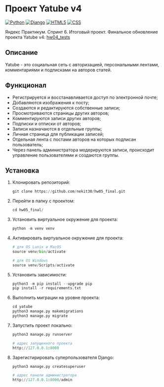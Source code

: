 # Проект Yatube v4

[![Python](https://img.shields.io/badge/-Python-464641?style=flat-square&logo=Python)](https://www.python.org/)
[![Django](https://img.shields.io/badge/-Django-464646?style=flat-square&logo=Django)](https://www.djangoproject.com/)
[![HTML5](https://img.shields.io/badge/-HTML5-464646?style=flat-square&logo=html5)](https://en.wikipedia.org/wiki/HTML5)
[![CSS](https://img.shields.io/badge/-CSS-464646?style=flat-square&logo=css3)](https://en.wikipedia.org/wiki/CSS)

Яндекс Практикум. Спринт 6. Итоговый проект. Финальное обновление проекта Yatube v4: [hw04_tests](https://github.com/nekit30/hw04_tests.git)

## Описание

Yatube - это социальная сеть с авторизацией, персональными лентами, комментариями и подписками на авторов статей.

## Функционал

- Регистрируется и восстанавливается доступ по электронной почте;
- Добавляются изображения к посту;
- Создаются и редактируются собственные записи;
- Просмотриваются страницы других авторов;
- Комментируются записи других авторов;
- Подписки и отписки от авторов;
- Записи назначаются в отдельные группы;
- Личная страница для публикации записей;
- Отдельная лента с постами авторов на которых подписан пользователь;
- Через панель администратора модерируются записи, происходит управление пользователями и создаются группы.

## Установка

1. Клонировать репозиторий:

   ```python
   git clone https://github.com/nekit30/hw05_final.git
   ```

2. Перейти в папку с проектом:

   ```python
   cd hw05_final/
   ```

3. Установить виртуальное окружение для проекта:

   ```python
   python -m venv venv
   ```

4. Активировать виртуальное окружение для проекта:

   ```python
   # для OS Lunix и MacOS
   source venv/bin/activate

   # для OS Windows
   source venv/Scripts/activate
   ```

5. Установить зависимости:

   ```python
   python3 -m pip install --upgrade pip
   pip install -r requirements.txt
   ```

6. Выполнить миграции на уровне проекта:

   ```python
   cd yatube
   python3 manage.py makemigrations
   python3 manage.py migrate
   ```

7. Запустить проект локально:

   ```python
   python3 manage.py runserver

   # адрес запущенного проекта
   http://127.0.0.1:8000
   ```

8. Зарегистирировать суперпользователя Django:

   ```python
   python3 manage.py createsuperuser

   # адрес панели администратора
   http://127.0.0.1:8000/admin
   ```
